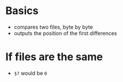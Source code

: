 # Basics
- compares two files, byte by byte
- outputs the position of the first differences

# If files are the same
- `$?` would be `0`

